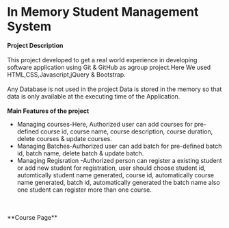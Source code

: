 # In Memory Student Management System
 
**Project Description**
<br/>
<br/>
This project developed to get a real world experience in developing software application using Git & GitHub as agroup project.Here We used HTML,CSS,Javascript,jQuery & Bootstrap. 
<br/>
<br/>
Any Database is not used in the project Data is stored in the memory so that data is only available at the executing time of the Application. 
<br/>
<br/>
**Main Features of the project**
<br/>
* Managing courses-Here, Authorized user can add courses for pre-defined course id, course name, course description, course duration, delete courses & update courses.
* Managing Batches-Authorized user can add batch for pre-defined batch id, batch name, delete batch & update batch.
* Managing Regisration -Authorized person can register a existing student or add new student for registration, user should choose student id, automtically student name generated, course id, automatically course name generated, batch id, automatically generated the batch name also one student can register more than one course.
<br/>
<br/>
**Course Page**
<br/>

